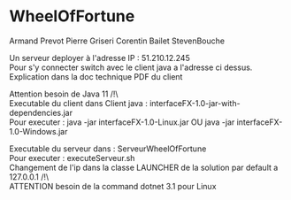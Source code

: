 # WheelOfFortune

Armand Prevot 
Pierre Griseri
Corentin Bailet
StevenBouche

Un serveur deployer à l'adresse IP : 51.210.12.245  
Pour s'y connecter switch avec le client java a l'adresse ci dessus. Explication dans la doc technique PDF du client  

Attention besoin de Java 11 /!\  
Executable du client dans Client java : interfaceFX-1.0-jar-with-dependencies.jar  
Pour executer : java -jar interfaceFX-1.0-Linux.jar OU java -jar interfaceFX-1.0-Windows.jar

Executable du serveur dans : ServeurWheelOfFortune  
Pour executer : executeServeur.sh  
Changement de l'ip dans la classe LAUNCHER de la solution par default a 127.0.0.1 /!\  
ATTENTION besoin de la command dotnet 3.1 pour Linux

